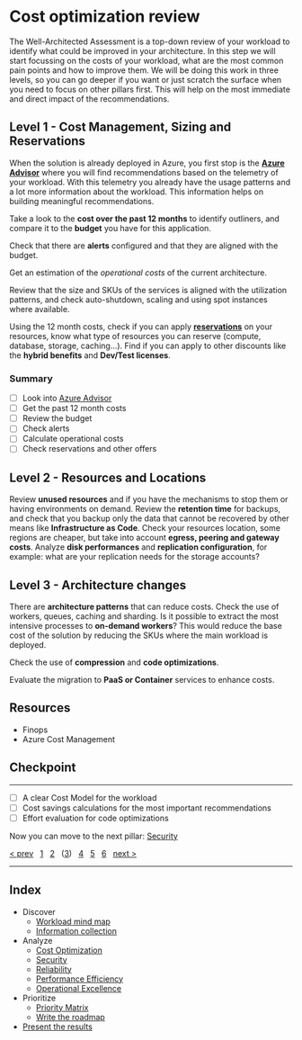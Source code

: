 # Cost optimization review

The Well-Architected Assessment is a top-down review of your workload to
identify what could be improved in your architecture. In this step we will start
focussing on the costs of your workload, what are the most common pain points
and how to improve them. We will be doing this work in three levels, so you can
go deeper if you want or just scratch the surface when you need to focus on
other pillars first. This will help on the most immediate and direct impact of
the recommendations.

## Level 1 - Cost Management, Sizing and Reservations

When the solution is already deployed in Azure, you first stop is the
**[Azure Advisor][advisor]** where you will find recommendations based on the
telemetry of your workload. With this telemetry you already have the usage
patterns and a lot more information about the workload. This information helps
on building meaningful recommendations.

Take a look to the **cost over the past 12 months** to identify outliners, and
compare it to the **budget** you have for this application.

Check that there are **alerts** configured and that they are aligned with the
budget.

Get an estimation of the *operational costs* of the current architecture.

Review that the size and SKUs of the services is aligned with the utilization
patterns, and check auto-shutdown, scaling and using spot instances where
available.

Using the 12 month costs, check if you can apply
**[reservations][reservations]** on your resources, know what type of resources
you can reserve (compute, database, storage, caching...). Find if you can apply
to other discounts like the **hybrid benefits** and **Dev/Test licenses**.

### Summary

* [ ] Look into [Azure Advisor][advisor]
* [ ] Get the past 12 month costs
* [ ] Review the budget
* [ ] Check alerts
* [ ] Calculate operational costs
* [ ] Check reservations and other offers

## Level 2 - Resources and Locations

Review **unused resources** and if you have the mechanisms to stop them or having
environments on demand.
Review the **retention time** for backups, and check that you backup only the
data that cannot be recovered by other means like **Infrastructure as Code**.
Check your resources location, some regions are cheaper, but take into account
**egress, peering and gateway costs**.
Analyze **disk performances** and **replication configuration**, for example:
what are your replication needs for the storage accounts?

## Level 3 - Architecture changes

There are **architecture patterns** that can reduce costs. Check the use of
workers, queues, caching and sharding. Is it possible to extract the most
intensive processes to **on-demand workers**? This would reduce the base cost
of the solution by reducing the SKUs where the main workload is deployed.

Check the use of **compression** and **code optimizations**.

Evaluate the migration to **PaaS or Container** services to enhance costs.

## Resources

* Finops
* Azure Cost Management

## Checkpoint

---

* [ ] A clear Cost Model for the workload
* [ ] Cost savings calculations for the most important recommendations
* [ ] Effort evaluation for code optimizations

Now you can move to the next pillar: [Security][3.B]

[&lt; prev][prev] &nbsp; [1][1] &nbsp; [2][2] &nbsp; ([3][3]) &nbsp;
[4][4] &nbsp; [5][5] &nbsp; [6][6] &nbsp; [next &gt;][next]

---

## Index

* Discover
  * [Workload mind map][1]
  * [Information collection][2]
* Analyze
  * [Cost Optimization][3]
  * [Security][3.B]
  * [Reliability][3.C]
  * [Performance Efficiency][3.D]
  * [Operational Excellence][3.E]
* Prioritize
  * [Priority Matrix][4]
  * [Write the roadmap][5]
* [Present the results][6]

[advisor]: https://azure.microsoft.com/en-us/services/advisor/
[reservations]: https://docs.microsoft.com/azure/cost-management-billing/reservations/save-compute-costs-reservations

[prev]: 02.Collection.md
[next]: 03.B.Security.md

[1]: 01.Workload.md
[2]: 02.Collection.md
[3]: 03.A.CostOptimization.md
[3.B]: 03.B.Security.md
[3.C]: 03.C.Reliability.md
[3.D]: 03.D.Performance.md
[3.E]: 03.E.Operations.md
[4]: 04.Prioritize.md
[5]: 05.Roadmap.md
[6]: 06.Finalize.md
